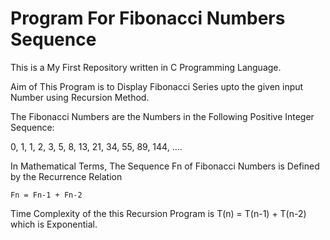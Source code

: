 # Program For Fibonacci Numbers Sequence

This is a My First Repository written in C Programming Language.

Aim of This Program is to Display Fibonacci Series upto the given input Number using Recursion Method.

The Fibonacci Numbers are the Numbers in the Following Positive Integer Sequence:

0, 1, 1, 2, 3, 5, 8, 13, 21, 34, 55, 89, 144, ....

In Mathematical Terms, The Sequence Fn of Fibonacci Numbers is Defined by the Recurrence Relation

    Fn = Fn-1 + Fn-2
    
Time Complexity of the this Recursion Program is T(n) = T(n-1) + T(n-2) which is Exponential.
